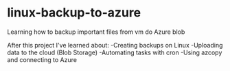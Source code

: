 # linux-backup-to-azure
Learning how to backup important files from vm do Azure blob

After this project I've learned about:
-Creating backups on Linux
-Uploading data to the cloud (Blob Storage)
-Automating tasks with cron
-Using azcopy and connecting to Azure
